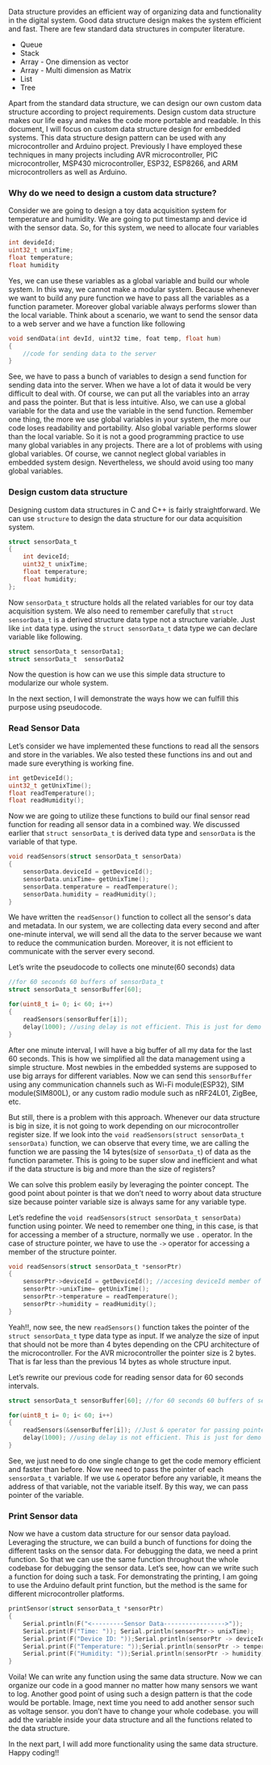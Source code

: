 Data structure provides an efficient way of organizing data and functionality in the digital system. Good data structure design makes the system efficient and fast. There are few standard data structures in computer literature.

-   Queue
-   Stack
-   Array - One dimension as vector
-   Array - Multi dimension as Matrix
-   List
-   Tree

Apart from the standard data structure, we can design our own custom data structure according to project requirements. Design custom data structure makes our life easy and makes the code more portable and readable. In this document, I will focus on custom data structure design for embedded systems. This data structure design pattern can be used with any microcontroller and Arduino project. Previously I have employed these techniques in many projects including AVR microcontroller, PIC microcontroller, MSP430 microcontroller, ESP32, ESP8266, and ARM microcontrollers as well as Arduino.

### Why do we need to design a custom data structure?

Consider we are going to design a toy data acquisition system for temperature and humidity. We are going to put timestamp and device id with the sensor data. So, for this system, we need to allocate four variables

```c
int devideId;
uint32_t unixTime;
float temperature;
float humidity
```

Yes, we can use these variables as a global variable and build our whole system. In this way, we cannot make a modular system. Because whenever we want to build any pure function we have to pass all the variables as a function parameter. Moreover global variable always performs slower than the local variable. Think about a scenario, we want to send the sensor data to a web server and we have a function like following

```c
void sendData(int devId, uint32 time, foat temp, float hum)
{
	//code for sending data to the server
}
```

See, we have to pass a bunch of variables to design a send function for sending data into the server. When we have a lot of data it would be very difficult to deal with. Of course, we can put all the variables into an array and pass the pointer. But that is less intuitive. Also, we can use a global variable for the data and use the variable in the send function. Remember one thing, the more we use global variables in your system, the more our code loses readability and portability. Also global variable performs slower than the local variable. So it is not a good programming practice to use many global variables in any projects. There are a lot of problems with using global variables. Of course, we cannot neglect global variables in embedded system design. Nevertheless, we should avoid using too many global variables.

### Design custom data structure

Designing custom data structures in C and C++ is fairly straightforward. We can use `structure` to design the data structure for our data acquisition system.

```c
struct sensorData_t
{
	int deviceId;
	uint32_t unixTime;
	float temperature;
	float humidity;
};
```

Now `sensorData_t` structure holds all the related variables for our toy data acquisition system. We also need to remember carefully that `struct sensorData_t` is a derived structure data type not a structure variable. Just like `int` data type. using the `struct sensorData_t` data type we can declare variable like following.

```c
struct sensorData_t sensorData1;
struct sensorData_t  sensorData2
```

Now the question is how can we use this simple data structure to modularize our whole system.

In the next section, I will demonstrate the ways how we can fulfill this purpose using pseudocode.

### Read Sensor Data

Let’s consider we have implemented these functions to read all the sensors and store in the variables. We also tested these functions ins and out and made sure everything is working fine.

```c
int getDeviceId();
uint32_t getUnixTime();
float readTemperature();
float readHumidity();
```

Now we are going to utilize these functions to build our final sensor read function for reading all sensor data in a combined way. We discussed earlier that `struct sensorData_t` is derived data type and `sensorData` is the variable of that type.

```c
void readSensors(struct sensorData_t sensorData)
{
	sensorData.deviceId = getDeviceId();
	sensorData.unixTime= getUnixTime();
	sensorData.temperature = readTemperature();
	sensorData.humidity = readHumidity();
}
```

We have written the `readSensor()` function to collect all the sensor's data and metadata. In our system, we are collecting data every second and after one-minute interval, we will send all the data to the server because we want to reduce the communication burden. Moreover, it is not efficient to communicate with the server every second.

Let’s write the pseudocode to collects one minute(60 seconds) data

```c
//for 60 seconds 60 buffers of sensorData_t
struct sensorData_t sensorBuffer[60];  

for(uint8_t i= 0; i< 60; i++)
{
	readSensors(sensorBuffer[i]);
	delay(1000); //using delay is not efficient. This is just for demo
}
```

After one minute interval, I will have a big buffer of all my data for the last 60 seconds. This is how we simplified all the data management using a simple structure. Most newbies in the embedded systems are supposed to use big arrays for different variables. Now we can send this `sensorBuffer` using any communication channels such as Wi-Fi module(ESP32), SIM module(SIM800L), or any custom radio module such as nRF24L01, ZigBee, etc.

But still, there is a problem with this approach. Whenever our data structure is big in size, it is not going to work depending on our microcontroller register size. If we look into the `void readSensors(struct sensorData_t sensorData)` function, we can observe that every time, we are calling the function we are passing the 14 bytes(size of `sensorData_t`) of data as the function parameter. This is going to be super slow and inefficient and what if the data structure is big and more than the size of registers?

We can solve this problem easily by leveraging the pointer concept. The good point about pointer is that we don’t need to worry about data structure size because pointer variable size is always same for any variable type.

Let’s redefine the `void readSensors(struct sensorData_t sensorData)` function using pointer. We need to remember one thing, in this case, is that for accessing a member of a structure, normally we use `.` operator. In the case of structure pointer, we have to use the `->` operator for accessing a member of the structure pointer.

```c
void readSensors(struct sensorData_t *sensorPtr)
{
	sensorPtr->deviceId = getDeviceId(); //accesing deviceId member of the structure pointer
	sensorPtr->unixTime= getUnixTime();
	sensorPtr->temperature = readTemperature();
	sensorPtr->humidity = readHumidity();
}
```

Yeah!!, now see, the new `readSensors()` function takes the pointer of the `struct sensorData_t` type data type as input. If we analyze the size of input that should not be more than 4 bytes depending on the CPU architecture of the microcontroller. For the AVR microcontroller the pointer size is 2 bytes. That is far less than the previous 14 bytes as whole structure input.

Let’s rewrite our previous code for reading sensor data for 60 seconds intervals.

```c
struct sensorData_t sensorBuffer[60]; //for 60 seconds 60 buffers of sensorData_t 

for(uint8_t i= 0; i< 60; i++)
{
	readSensors(&sensorBuffer[i]); //Just & operator for passing pointer of sensorbuffer[i]
	delay(1000); //using delay is not efficient. This is just for demo
}
```

See, we just need to do one single change to get the code memory efficient and faster than before. Now we need to pass the pointer of each `sensorData_t` variable. If we use `&` operator before any variable, it means the address of that variable, not the variable itself. By this way, we can pass pointer of the variable.

### Print Sensor data

Now we have a custom data structure for our sensor data payload. Leveraging the structure, we can build a bunch of functions for doing the different tasks on the sensor data. For debugging the data, we need a print function. So that we can use the same function throughout the whole codebase for debugging the sensor data. Let’s see, how can we write such a function for doing such a task. For demonstrating the printing, I am going to use the Arduino default print function, but the method is the same for different microcontroller platforms.

```c
printSensor(struct sensorData_t *sensorPtr)
{
	Serial.println(F("<---------Sensor Data----------------->"));
	Serial.print(F("Time: ")); Serial.println(sensorPtr-> unixTime);
	Serial.print(F("Device ID: "));Serial.println(sensorPtr -> deviceId);
	Serial.print(F("Temperature: "));Serial.println(sensorPtr -> temperature)
	Serial.print(F("Humidity: "));Serial.println(sensorPtr -> humidity)
}
```

Voila! We can write any function using the same data structure. Now we can organize our code in a good manner no matter how many sensors we want to log. Another good point of using such a design pattern is that the code would be portable. Image, next time you need to add another sensor such as voltage sensor. you don’t have to change your whole codebase. you will add the variable inside your data structure and all the functions related to the data structure.

In the next part, I will add more functionality using the same data structure. Happy coding!!

